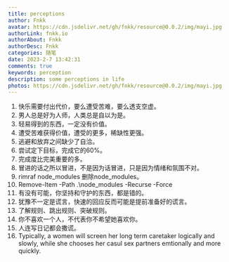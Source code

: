 ```yaml
---
title: perceptions
author: Fnkk
avatar: https://cdn.jsdelivr.net/gh/fnkk/resource@0.0.2/img/mayi.jpg
authorLink: fnkk.io
authorAbout: Fnkk
authorDesc: Fnkk
categories: 随笔
date: 2023-2-7 13:42:31
comments: true
keywords: perception
description: some perceptions in life
photos: https://cdn.jsdelivr.net/gh/fnkk/resource@0.0.2/img/mayi.jpg
---
```

1. 快乐需要付出代价，要么遭受苦难，要么透支空虚。
2. 男人总是好为人师，人类总是自以为是。
3. 轻易得到的东西，一定没有价值。
4. 遭受苦难获得价值，遭受的更多，稀缺性更强。
5. 逃避和放弃之间缺少了自洽。
6. 尝试定下目标，完成它的60%。
7. 完成度比完美重要的多。
8. 冒进的话之所以冒进，不是因为话冒进，只是因为情绪和氛围不对。
9. rimraf node_modules  删除node_modules。
9. Remove-Item -Path .\node_modules -Recurse -Force
10. 有没有可能，你坚持和守护的东西，都是错的。
11. 犹豫不一定是谎言，快速的回应反而可能是提前准备好的谎言。
12. 了解规则、跳出规则、突破规则。
13. 你不喜欢一个人，不代表你不希望她喜欢你。
14. 人连写日记都会撒谎。
15. Typically, a women will screen her long term caretaker logically and slowly, while she chooses her casul sex partners emtionally and more quickly.